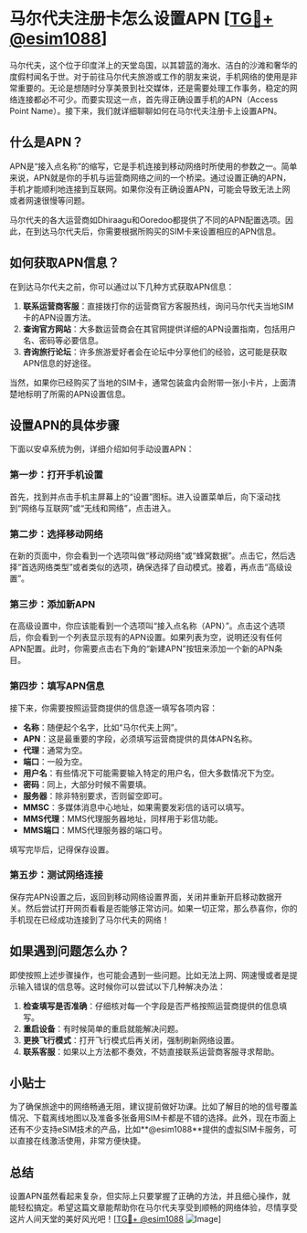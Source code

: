 # 马尔代夫注册卡怎么设置APN [[TG💪+ @esim1088](https://t.me/s/esim1088)]

马尔代夫，这个位于印度洋上的天堂岛国，以其碧蓝的海水、洁白的沙滩和奢华的度假村闻名于世。对于前往马尔代夫旅游或工作的朋友来说，手机网络的使用是非常重要的。无论是想随时分享美景到社交媒体，还是需要处理工作事务，稳定的网络连接都必不可少。而要实现这一点，首先得正确设置手机的APN（Access Point Name）。接下来，我们就详细聊聊如何在马尔代夫注册卡上设置APN。

## 什么是APN？

APN是“接入点名称”的缩写，它是手机连接到移动网络时所使用的参数之一。简单来说，APN就是你的手机与运营商网络之间的一个桥梁。通过设置正确的APN，手机才能顺利地连接到互联网。如果你没有正确设置APN，可能会导致无法上网或者网速很慢等问题。

马尔代夫的各大运营商如Dhiraagu和Ooredoo都提供了不同的APN配置选项。因此，在到达马尔代夫后，你需要根据所购买的SIM卡来设置相应的APN信息。

## 如何获取APN信息？

在到达马尔代夫之前，你可以通过以下几种方式获取APN信息：

1. **联系运营商客服**：直接拨打你的运营商官方客服热线，询问马尔代夫当地SIM卡的APN设置方法。
2. **查询官方网站**：大多数运营商会在其官网提供详细的APN设置指南，包括用户名、密码等必要信息。
3. **咨询旅行论坛**：许多旅游爱好者会在论坛中分享他们的经验，这可能是获取APN信息的好途径。

当然，如果你已经购买了当地的SIM卡，通常包装盒内会附带一张小卡片，上面清楚地标明了所需的APN设置信息。

## 设置APN的具体步骤

下面以安卓系统为例，详细介绍如何手动设置APN：

### 第一步：打开手机设置

首先，找到并点击手机主屏幕上的“设置”图标。进入设置菜单后，向下滚动找到“网络与互联网”或“无线和网络”，点击进入。

### 第二步：选择移动网络

在新的页面中，你会看到一个选项叫做“移动网络”或“蜂窝数据”。点击它，然后选择“首选网络类型”或者类似的选项，确保选择了自动模式。接着，再点击“高级设置”。

### 第三步：添加新APN

在高级设置中，你应该能看到一个选项叫“接入点名称（APN）”。点击这个选项后，你会看到一个列表显示现有的APN设置。如果列表为空，说明还没有任何APN配置。此时，你需要点击右下角的“新建APN”按钮来添加一个新的APN条目。

### 第四步：填写APN信息

接下来，你需要按照运营商提供的信息逐一填写各项内容：

- **名称**：随便起个名字，比如“马尔代夫上网”。
- **APN**：这是最重要的字段，必须填写运营商提供的具体APN名称。
- **代理**：通常为空。
- **端口**：一般为空。
- **用户名**：有些情况下可能需要输入特定的用户名，但大多数情况下为空。
- **密码**：同上，大部分时候不需要填。
- **服务器**：除非特别要求，否则留空即可。
- **MMSC**：多媒体消息中心地址，如果需要发彩信的话可以填写。
- **MMS代理**：MMS代理服务器地址，同样用于彩信功能。
- **MMS端口**：MMS代理服务器的端口号。

填写完毕后，记得保存设置。

### 第五步：测试网络连接

保存完APN设置之后，返回到移动网络设置界面，关闭并重新开启移动数据开关。然后尝试打开网页看看是否能够正常访问。如果一切正常，那么恭喜你，你的手机现在已经成功连接到了马尔代夫的网络！

## 如果遇到问题怎么办？

即使按照上述步骤操作，也可能会遇到一些问题。比如无法上网、网速慢或者是提示输入错误的信息等。这时候你可以尝试以下几种解决办法：

1. **检查填写是否准确**：仔细核对每一个字段是否严格按照运营商提供的信息填写。
2. **重启设备**：有时候简单的重启就能解决问题。
3. **更换飞行模式**：打开飞行模式后再关闭，强制刷新网络设置。
4. **联系客服**：如果以上方法都不奏效，不妨直接联系运营商客服寻求帮助。

## 小贴士

为了确保旅途中的网络畅通无阻，建议提前做好功课。比如了解目的地的信号覆盖情况、下载离线地图以及准备多张备用SIM卡都是不错的选择。此外，现在市面上还有不少支持eSIM技术的产品，比如**@esim1088**提供的虚拟SIM卡服务，可以直接在线激活使用，非常方便快捷。

## 总结

设置APN虽然看起来复杂，但实际上只要掌握了正确的方法，并且细心操作，就能轻松搞定。希望这篇文章能帮助你在马尔代夫享受到顺畅的网络体验，尽情享受这片人间天堂的美好风光吧！[[TG💪+ @esim1088](https://t.me/s/esim1088) ![Image](https://i.postimg.cc/4NQfJmqS/Snipaste-2025-05-13-00-14-12.png)]